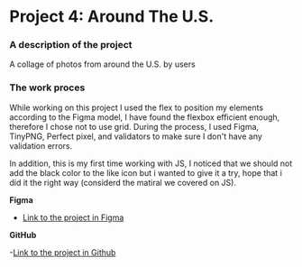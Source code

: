 # Project 4: Around The U.S.

### A description of the project

A collage of photos from around the U.S. by users

### The work proces

While working on this project I used the flex to position my
elements according to the Figma model, I have found the flexbox efficient enough, therefore I chose not to use grid. During the process, I used Figma, TinyPNG, Perfect pixel, and validators to make sure I don't have any validation errors.

In addition, this is my first time working with JS, I noticed that we should not add the black color to the like icon but i wanted to give it a try, hope that i did it the right way (considerd the matiral we covered on JS).

**Figma**

- [Link to the project in Figma](https://www.figma.com/file/SurN1jaeEQIhuZEDMhmWWf/Sprint-4-Around-The-U.S.-desktop-mobile?node-id=0%3A1)

**GitHub**

-[Link to the project in Github](https://orichemo.github.io/web_project_4/index.html)
